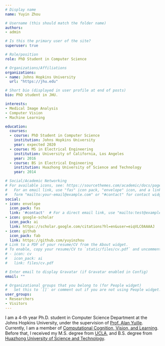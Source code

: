 ```yaml
---
# Display name
name: Yuyin Zhou

# Username (this should match the folder name)
authors:
- admin

# Is this the primary user of the site?
superuser: true

# Role/position
role: PhD Student in Computer Science

# Organizations/Affiliations
organizations:
- name: Johns Hopkins University
  url: "https://jhu.edu"

# Short bio (displayed in user profile at end of posts)
bio: PhD student in JHU.

interests:
- Medical Image Analysis
- Computer Vision 
- Machine Learning

education:
  courses:
  - course: PhD Student in Computer Science
    institution: Johns Hopkins University
    year: expected 2020
  - course: MS in Electrical Engineering
    institution: University of California, Los Angeles
    year: 2016
  - course: BS in Electrical Engineering
    institution: Huazhong University of Science and Technology
    year: 2014

# Social/Academic Networking
# For available icons, see: https://sourcethemes.com/academic/docs/page-builder/#icons
#   For an email link, use "fas" icon pack, "envelope" icon, and a link in the
#   form "mailto:your-email@example.com" or "#contact" for contact widget.
social:
- icon: envelope
  icon_pack: fas
  link: '#contact'  # For a direct email link, use "mailto:test@example.org".
- icon: google-scholar
  icon_pack: ai
  link: https://scholar.google.com/citations?hl=en&user=eiqVLC0AAAAJ
- icon: github
  icon_pack: fab
  link: https://github.com/yuyinzhou
# Link to a PDF of your resume/CV from the About widget.
# To enable, copy your resume/CV to `static/files/cv.pdf` and uncomment the lines below.
# - icon: cv
#   icon_pack: ai
#   link: files/cv.pdf

# Enter email to display Gravatar (if Gravatar enabled in Config)
email: ""

# Organizational groups that you belong to (for People widget)
#   Set this to `[]` or comment out if you are not using People widget.
user_groups:
- Researchers
- Visitors
---
```


I am a 4-th year Ph.D. student in Computer Science Department at the Johns Hopkins University, under the supervision of [Prof. Alan Yuille](http://www.cs.jhu.edu/~ayuille/). Currently, I am a member of [Computational Cognition, Vision, and Learning](http://ccvl.jhu.edu). Before that, I received my M.S. degree from [UCLA](http://www.ucla.edu/), and B.S. degree from [Huazhong University of Science and Technology](https://en.wikipedia.org/wiki/Huazhong_University_of_Science_and_Technology).
